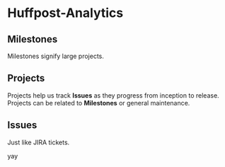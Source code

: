 # Huffpost-Analytics



## Milestones
Milestones signify large projects.

## Projects
Projects help us track **Issues** as they progress from inception to release. Projects can be related to **Milestones** or general maintenance.

## Issues
Just like JIRA tickets.

yay
